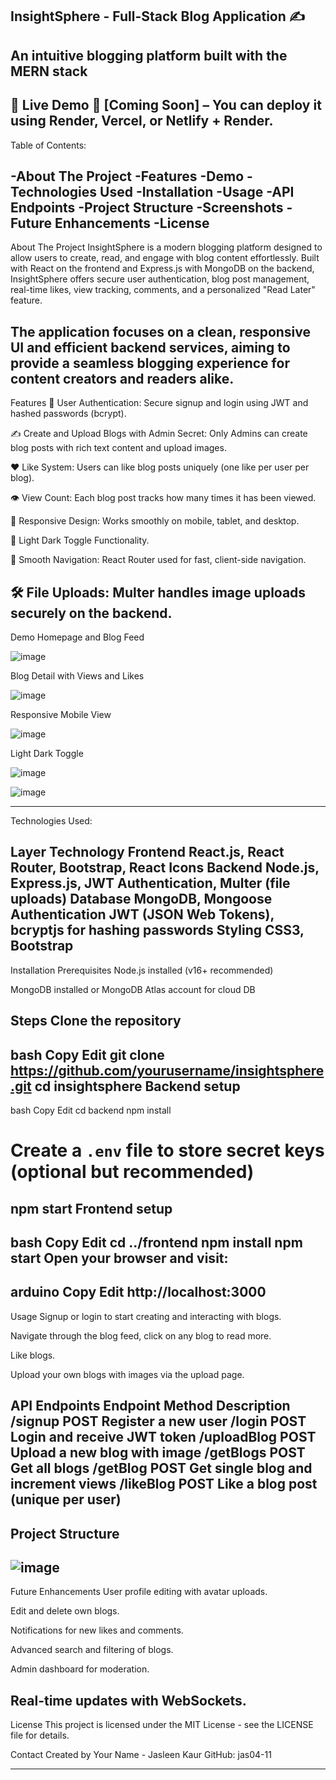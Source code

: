 InsightSphere - Full-Stack Blog Application ✍️
-------------------------------------------------
An intuitive blogging platform built with the MERN stack
----------------------------------------------------------
🚀 Live Demo
🔗 [Coming Soon] – You can deploy it using Render, Vercel, or Netlify + Render.
--------------------------------------------------------------------------
Table of Contents:

-About The Project
-Features
-Demo
-Technologies Used
-Installation
-Usage
-API Endpoints
-Project Structure
-Screenshots
-Future Enhancements
-License
-------------------------------------------------------------------------------------------------------
About The Project
InsightSphere is a modern blogging platform designed to allow users to create, read, and engage with blog content effortlessly. Built with React on the frontend and Express.js with MongoDB on the backend, InsightSphere offers secure user authentication, blog post management, real-time likes, view tracking, comments, and a personalized "Read Later" feature.

The application focuses on a clean, responsive UI and efficient backend services, aiming to provide a seamless blogging experience for content creators and readers alike.
-------------------------------------------------------------------------------------------------------
Features
🔐 User Authentication: Secure signup and login using JWT and hashed passwords (bcrypt).

✍️ Create and Upload Blogs with Admin Secret: Only Admins can create blog posts with rich text content and upload images.

❤️ Like System: Users can like blog posts uniquely (one like per user per blog).

👁️ View Count: Each blog post tracks how many times it has been viewed.

📱 Responsive Design: Works smoothly on mobile, tablet, and desktop.

🌙 Light Dark Toggle Functionality.

🔄 Smooth Navigation: React Router used for fast, client-side navigation.

🛠️ File Uploads: Multer handles image uploads securely on the backend.
---------------------------------------------------------------------------------------
Demo
Homepage and Blog Feed

![image](https://github.com/user-attachments/assets/d1d77098-1125-4223-a454-9a2082cb7df1)

Blog Detail with Views and Likes

![image](https://github.com/user-attachments/assets/03132397-d4df-468a-8097-cc4aa5988e13)

Responsive Mobile View

![image](https://github.com/user-attachments/assets/cbabb6b2-5028-4046-93f6-42276d0a8e15)

Light Dark Toggle

![image](https://github.com/user-attachments/assets/06267b8b-1149-4709-bd7c-24aedf2927f9)

![image](https://github.com/user-attachments/assets/99454d92-a6bb-4c27-b7c0-2c6851103c33)

----------------------------------------------------------------------
Technologies Used:

Layer	Technology
Frontend	React.js, React Router, Bootstrap, React Icons
Backend	Node.js, Express.js, JWT Authentication, Multer (file uploads)
Database	MongoDB, Mongoose
Authentication	JWT (JSON Web Tokens), bcryptjs for hashing passwords
Styling	CSS3, Bootstrap
---------------------------------------------------------------------------------
Installation
Prerequisites
Node.js installed (v16+ recommended)

MongoDB installed or MongoDB Atlas account for cloud DB

Steps
Clone the repository
--------
bash
Copy
Edit
git clone https://github.com/yourusername/insightsphere.git
cd insightsphere
Backend setup
---------
bash
Copy
Edit
cd backend
npm install
# Create a `.env` file to store secret keys (optional but recommended)
npm start
Frontend setup
-----------
bash
Copy
Edit
cd ../frontend
npm install
npm start
Open your browser and visit:
-----------
arduino
Copy
Edit
http://localhost:3000
--------------------------------------------------------------

Usage
Signup or login to start creating and interacting with blogs.

Navigate through the blog feed, click on any blog to read more.

Like blogs.

Upload your own blogs with images via the upload page.

API Endpoints
Endpoint	Method	Description
/signup	POST	Register a new user
/login	POST	Login and receive JWT token
/uploadBlog	POST	Upload a new blog with image
/getBlogs	POST	Get all blogs
/getBlog	POST	Get single blog and increment views
/likeBlog	POST	Like a blog post (unique per user)
-------------------------------------------------------------------
Project Structure
-----------------
![image](https://github.com/user-attachments/assets/db5d2ebf-75e9-42b6-812d-74e5e8836eed)
-------------------------------------------------------------------------
Future Enhancements
User profile editing with avatar uploads.

Edit and delete own blogs.

Notifications for new likes and comments.

Advanced search and filtering of blogs.

Admin dashboard for moderation.

Real-time updates with WebSockets.
--------------------------------------------------------
License
This project is licensed under the MIT License - see the LICENSE file for details.

Contact
Created by Your Name - Jasleen Kaur
GitHub: jas04-11

---------------------------------------------------------------------------------------------

